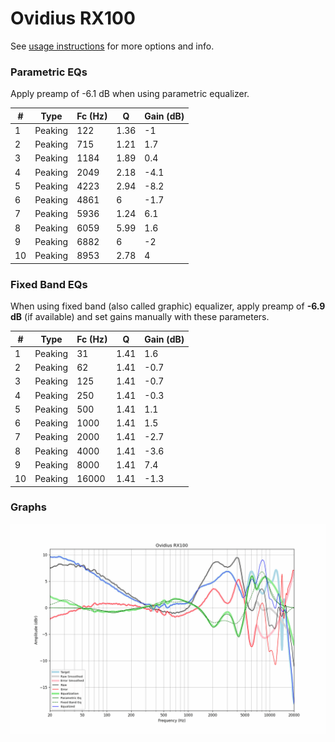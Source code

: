 # Ovidius RX100
See [usage instructions](https://github.com/jaakkopasanen/AutoEq#usage) for more options and info.

### Parametric EQs
Apply preamp of -6.1 dB when using parametric equalizer.

|   # | Type    |   Fc (Hz) |    Q |   Gain (dB) |
|-----|---------|-----------|------|-------------|
|   1 | Peaking |       122 | 1.36 |        -1   |
|   2 | Peaking |       715 | 1.21 |         1.7 |
|   3 | Peaking |      1184 | 1.89 |         0.4 |
|   4 | Peaking |      2049 | 2.18 |        -4.1 |
|   5 | Peaking |      4223 | 2.94 |        -8.2 |
|   6 | Peaking |      4861 | 6    |        -1.7 |
|   7 | Peaking |      5936 | 1.24 |         6.1 |
|   8 | Peaking |      6059 | 5.99 |         1.6 |
|   9 | Peaking |      6882 | 6    |        -2   |
|  10 | Peaking |      8953 | 2.78 |         4   |

### Fixed Band EQs
When using fixed band (also called graphic) equalizer, apply preamp of **-6.9 dB** (if available) and set gains manually with these parameters.

|   # | Type    |   Fc (Hz) |    Q |   Gain (dB) |
|-----|---------|-----------|------|-------------|
|   1 | Peaking |        31 | 1.41 |         1.6 |
|   2 | Peaking |        62 | 1.41 |        -0.7 |
|   3 | Peaking |       125 | 1.41 |        -0.7 |
|   4 | Peaking |       250 | 1.41 |        -0.3 |
|   5 | Peaking |       500 | 1.41 |         1.1 |
|   6 | Peaking |      1000 | 1.41 |         1.5 |
|   7 | Peaking |      2000 | 1.41 |        -2.7 |
|   8 | Peaking |      4000 | 1.41 |        -3.6 |
|   9 | Peaking |      8000 | 1.41 |         7.4 |
|  10 | Peaking |     16000 | 1.41 |        -1.3 |

### Graphs
![](./Ovidius%20RX100.png)
